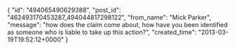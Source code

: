  {
   "id": "494065490629388",
   "post_id": "462493170453287_494044817298122",
   "from_name": "Mick Parker",
   "message": "how does the claim come about, how have you been identified as someone who is liable to take up this action?",
   "created_time": "2013-03-19T19:52:12+0000"
 }
